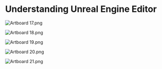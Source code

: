 # Understanding Unreal Engine Editor

<p><img src="https://vertexschool.instructure.com/courses/440/files/26176/preview?verifier=uh1YWcl1qVZlqlBiBB7D5oBOMIVLDHnZbbN31aGp" alt="Artboard 17.png" data-api-endpoint="https://vertexschool.instructure.com/api/v1/courses/440/files/26176" data-api-returntype="File"></p>
<p><img src="https://vertexschool.instructure.com/courses/440/files/26177/preview?verifier=A1GzM6LFB6Kdr1F5FQUEvGxwuOxIxDZTehmVnben" alt="Artboard 18.png" data-api-endpoint="https://vertexschool.instructure.com/api/v1/courses/440/files/26177" data-api-returntype="File"></p>
<p><img src="https://vertexschool.instructure.com/courses/440/files/26178/preview?verifier=pBbBOJMjSMj5GLIEvh4p39xjwDGmKcQAiMd352yj" alt="Artboard 19.png" data-api-endpoint="https://vertexschool.instructure.com/api/v1/courses/440/files/26178" data-api-returntype="File"></p>
<p><img src="https://vertexschool.instructure.com/courses/440/files/26179/preview?verifier=ZeBEc6A4CPdmrG8ynwBiFDZjugVlEnZMOWJuhbUA" alt="Artboard 20.png" data-api-endpoint="https://vertexschool.instructure.com/api/v1/courses/440/files/26179" data-api-returntype="File"></p>
<p><img src="https://vertexschool.instructure.com/courses/440/files/26180/preview?verifier=VVje6VDrYvA9a8DEiNPtDEg5rRYF3whjAZorLr9m" alt="Artboard 21.png" data-api-endpoint="https://vertexschool.instructure.com/api/v1/courses/440/files/26180" data-api-returntype="File"></p>
<p>&nbsp;</p>